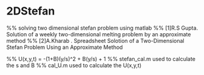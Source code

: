 2DStefan
========
%% solving two dimensional stefan problem using matlab
%% [1]R.S Gupta. Solution of a weekly two-dimensional melting problem by an approximate method 
%% [2]A.Kharab . Spreadsheet Solotion of a Two-Dimensional Stefan Problem Using an Approximate Method

%% U(x,y,t) = -(1+B)(y/s)^2 + B(y/s) + 1
%% stefan_cal.m used to calculate the s and B
%% cal_U.m used to calculate the U(x,y,t)
